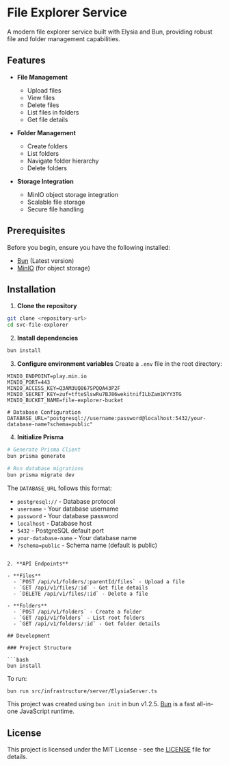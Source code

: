 # File Explorer Service

A modern file explorer service built with Elysia and Bun, providing robust file and folder management capabilities.

## Features

- **File Management**
  - Upload files
  - View files
  - Delete files
  - List files in folders
  - Get file details

- **Folder Management**
  - Create folders
  - List folders
  - Navigate folder hierarchy
  - Delete folders

- **Storage Integration**
  - MinIO object storage integration
  - Scalable file storage
  - Secure file handling

## Prerequisites

Before you begin, ensure you have the following installed:
- [Bun](https://bun.sh) (Latest version)
- [MinIO](https://min.io) (for object storage)

## Installation

1. **Clone the repository**
```bash
git clone <repository-url>
cd svc-file-explorer
```

2. **Install dependencies**
```bash
bun install
```

3. **Configure environment variables**
Create a `.env` file in the root directory:
```env
MINIO_ENDPOINT=play.min.io
MINIO_PORT=443
MINIO_ACCESS_KEY=Q3AM3UQ867SPQQA43P2F
MINIO_SECRET_KEY=zuf+tfteSlswRu7BJ86wekitnifILbZam1KYY3TG
MINIO_BUCKET_NAME=file-explorer-bucket

# Database Configuration
DATABASE_URL="postgresql://username:password@localhost:5432/your-database-name?schema=public"
```

4. **Initialize Prisma**
```bash
# Generate Prisma Client
bun prisma generate

# Run database migrations
bun prisma migrate dev
```

The `DATABASE_URL` follows this format:
- `postgresql://` - Database protocol
- `username` - Your database username
- `password` - Your database password
- `localhost` - Database host
- `5432` - PostgreSQL default port
- `your-database-name` - Your database name
- `?schema=public` - Schema name (default is public)
```

2. **API Endpoints**

- **Files**
  - `POST /api/v1/folders/:parentId/files` - Upload a file
  - `GET /api/v1/files/:id` - Get file details
  - `DELETE /api/v1/files/:id` - Delete a file

- **Folders**
  - `POST /api/v1/folders` - Create a folder
  - `GET /api/v1/folders` - List root folders
  - `GET /api/v1/folders/:id` - Get folder details

## Development

### Project Structure

```bash
bun install
```

To run:

```bash
bun run src/infrastructure/server/ElysiaServer.ts
```

This project was created using `bun init` in bun v1.2.5. [Bun](https://bun.sh) is a fast all-in-one JavaScript runtime.

## License

This project is licensed under the MIT License - see the [LICENSE](LICENSE) file for details.
